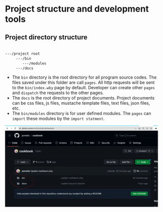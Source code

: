# Project structure and development tools

## Project directory structure
```

---/project root
     ---/bin
        ---/modules
     ---/docs
```


- The `bin` directory is the root directory for all program source codes. The files saved under this folder are call `pages`. All http requests will be sent to the `bin/index.wby` page by default. Developer can create other `pages` and `dispatch` the requests to the other pages.
- The `docs` is the root directory of project documents. Project documents can be css files, js files, mustache template files, text files, json files, etc.
- The `bin/modules` directory is for user defined modules. The `pages` can `import` these modules by the `import statment`.


![project file system structure](/docs/project_file_structure.png)
